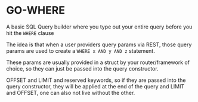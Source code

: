 # GO-WHERE

A basic SQL Query builder where you type out your entire query before you hit the `WHERE` clause

The idea is that when a user providers query params via REST, those query params are used to create a `WHERE x AND y AND z` statement.

These params are usually provided in a struct by your router/framework of choice, so they can just be passed into the query constructor.

OFFSET and LIMIT and reserved keywords, so if they are passed into the query constructor, they will be applied at the end of the query and LIMIT and OFFSET, one can also not live without the other.